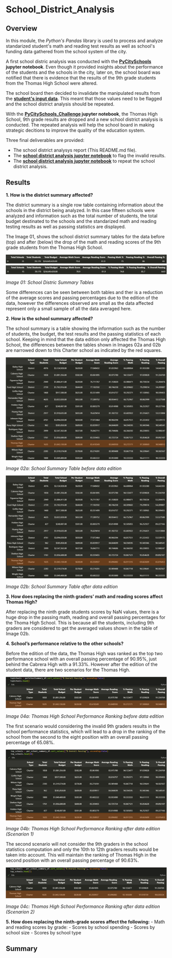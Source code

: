 # School_District_Analysis

## Overview

In this module, the *Python's Pandas* library is used to process and analyze standarized student's math and reading test results as well as school's funding data gathered from the school system of the city.

A first school distric analysis was conducted with the **[PyCitySchools](./Module/PyCitySchools.ipynb) jupyter notebook**. Even though it provided insights about the performance of the students and the schools in the city, later on, the school board was notified that there is evidence that the results of the 9th grade students from the Thomas High School were altered.

The school board then decided to invalidate the manipulated results from the **[student's input data](./Resources/students_complete.csv)**. This meant that those values need to be flagged and the school district analysis should be repeated.

With the **[PyCitySchools_Challenge](./PyCitySchools_Challenge.ipynb) jupyter notebook**, the Thomas High School, 9th grade results are dropped and a new school district analysis is conducted. The repeated analysis will help the school board in making strategic decitions to improve the quality of the education system.

Three final deliverables are provided:

- The school district analysys report (This README.md file).
- The **[school district analysis jupyter notebook](./PyCitySchools_Challenge.ipynb)** to flag the invalid results.
- The **[school district analysis jupyter notebook](./PyCitySchools_Challenge.ipynb)** to repeat the school district analysis.

## Results

**1. How is the district summary affected?**

The district summary is a single row table containing information about the schools in the district being analyzed. In this case fifteen schools were analyzed and information such as the total number of students, the total budget destinated to the schools and the standarized math and reading testing results as well as passing statistics are displayed.

The Image 01, shows the school district summary tables for the data before (top) and after (below) the drop of the math and reading scores of the 9th grade students from the Thomas High School.

![Image 01](./Resources/01_Distric_Summary.png)

*Image 01: School Distric Summary Tables*

Some differences can be seen between both tables and ther is a reduction of the average scores and passing percentages due to the edition of the data, however the differences observed are small as the data affected represent only a small sample of all the data averaged here.

**2. How is the school summary affected?**

The school summary is a table showing the information such as the number of students, the budget, the test results and the passing statistics of each school. Keeping in mind that the data edition only affected the Thomas High School, the differences between the tables shown in Images 02a and 02b are narrowed down to this Charter school as indicated by the red squares.  

![Image 02a](./Resources/02a_School_Summary_Before.png)

*Image 02a: School Summary Table before data edition*

![Image 02b](./Resources/02b_School_Summary_After.png)

*Image 02b: School Summary Table after data edition*

**3. How does replacing the ninth graders’ math and reading scores affect Thomas High?**

After replacing the ninth grade students scores by NaN values, there is a huge drop in the passing math, reading and overall passing percentages for the Thoma High School. This is because all the students, including 9th graders are considered to get the averaged values shown in the table of Image 02b.

**4. School’s performance relative to the other schools?**

Before the edition of the data, the Thomas High was ranked as the top two performance school with an overall passing percentage of 90.95%, just behind the Cabrera High with a 91.33%. However after the edition of the student data, there are two scenarios for the Thomas High.

![Image 04a](./Resources/04a_Rank_Before.png)

*Image 04a: Thomas High School Performance Ranking before data edition*

The first scenario would considering the invalid 9th graders results in the school performance statistics, which will lead to a drop in the ranking of the school from the second to the eight position with an overall passing percentage of 65.08%.

![Image 04b](./Resources/04b_Rank_After_Scenario1.png)

*Image 04b: Thomas High School Performance Ranking after data edition (Scenarion 1)*

The second scenario will not consider the 9th graders in the school statistics computation and only the 10th to 12th graders results would be taken into account. This will maintain the ranking of Thomas High in the second position with an overall passing percentage of 90.63%.

![Image 04c](./Resources/04c_Rank_After_Scenario2.png)

*Image 04c: Thomas High School Performance Ranking after data edition (Scenarion 2)*

**5. How does replacing the ninth-grade scores affect the following:**
    - Math and reading scores by grade: 
    - Scores by school spending
    - Scores by school size
    - Scores by school type

## Summary

<!-- Summarize four changes in the updated school district analysis after reading and math scores for the ninth grade at Thomas High School have been replaced with NaNs -->

<!-- ![Image3](./Resources/Code_part02.png)

*Image 3: PyPoll Python 3 script, total number of votes and vote count by county & candidate* -->